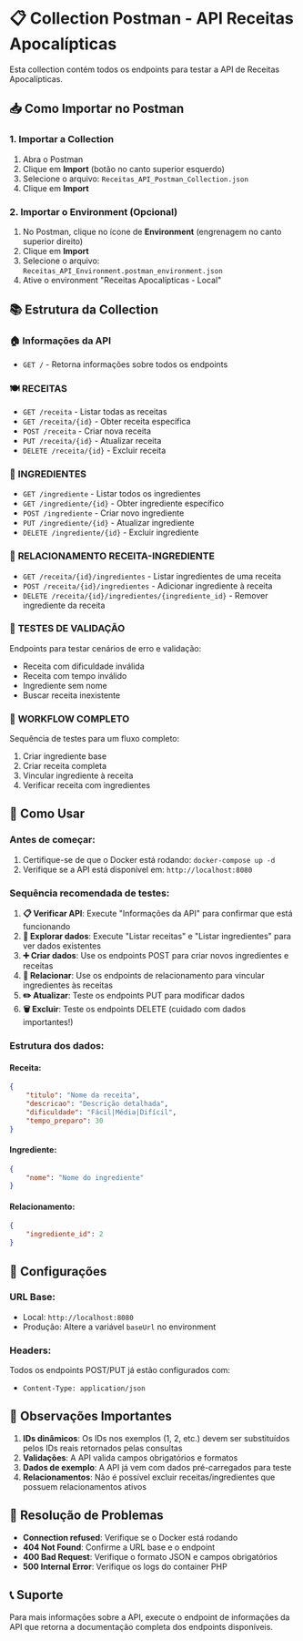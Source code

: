# 📋 Collection Postman - API Receitas Apocalípticas

Esta collection contém todos os endpoints para testar a API de Receitas Apocalípticas.

## 📥 Como Importar no Postman

### 1. **Importar a Collection**
1. Abra o Postman
2. Clique em **Import** (botão no canto superior esquerdo)
3. Selecione o arquivo: `Receitas_API_Postman_Collection.json`
4. Clique em **Import**

### 2. **Importar o Environment** (Opcional)
1. No Postman, clique no ícone de **Environment** (engrenagem no canto superior direito)
2. Clique em **Import**
3. Selecione o arquivo: `Receitas_API_Environment.postman_environment.json`
4. Ative o environment "Receitas Apocalípticas - Local"

## 📚 Estrutura da Collection

### 🏠 **Informações da API**
- `GET /` - Retorna informações sobre todos os endpoints

### 🍽️ **RECEITAS**
- `GET /receita` - Listar todas as receitas
- `GET /receita/{id}` - Obter receita específica
- `POST /receita` - Criar nova receita
- `PUT /receita/{id}` - Atualizar receita
- `DELETE /receita/{id}` - Excluir receita

### 🥕 **INGREDIENTES**
- `GET /ingrediente` - Listar todos os ingredientes
- `GET /ingrediente/{id}` - Obter ingrediente específico
- `POST /ingrediente` - Criar novo ingrediente
- `PUT /ingrediente/{id}` - Atualizar ingrediente
- `DELETE /ingrediente/{id}` - Excluir ingrediente

### 🔗 **RELACIONAMENTO RECEITA-INGREDIENTE**
- `GET /receita/{id}/ingredientes` - Listar ingredientes de uma receita
- `POST /receita/{id}/ingredientes` - Adicionar ingrediente à receita
- `DELETE /receita/{id}/ingredientes/{ingrediente_id}` - Remover ingrediente da receita

### 🧪 **TESTES DE VALIDAÇÃO**
Endpoints para testar cenários de erro e validação:
- Receita com dificuldade inválida
- Receita com tempo inválido
- Ingrediente sem nome
- Buscar receita inexistente

### 🚀 **WORKFLOW COMPLETO**
Sequência de testes para um fluxo completo:
1. Criar ingrediente base
2. Criar receita completa
3. Vincular ingrediente à receita
4. Verificar receita com ingredientes

## 🎯 Como Usar

### **Antes de começar:**
1. Certifique-se de que o Docker está rodando: `docker-compose up -d`
2. Verifique se a API está disponível em: `http://localhost:8080`

### **Sequência recomendada de testes:**

1. **📋 Verificar API**: Execute "Informações da API" para confirmar que está funcionando
2. **👀 Explorar dados**: Execute "Listar receitas" e "Listar ingredientes" para ver dados existentes
3. **➕ Criar dados**: Use os endpoints POST para criar novos ingredientes e receitas
4. **🔗 Relacionar**: Use os endpoints de relacionamento para vincular ingredientes às receitas
5. **✏️ Atualizar**: Teste os endpoints PUT para modificar dados
6. **🗑️ Excluir**: Teste os endpoints DELETE (cuidado com dados importantes!)

### **Estrutura dos dados:**

#### **Receita:**
```json
{
    "titulo": "Nome da receita",
    "descricao": "Descrição detalhada",
    "dificuldade": "Fácil|Média|Difícil",
    "tempo_preparo": 30
}
```

#### **Ingrediente:**
```json
{
    "nome": "Nome do ingrediente"
}
```

#### **Relacionamento:**
```json
{
    "ingrediente_id": 2
}
```

## 🔧 Configurações

### **URL Base:**
- Local: `http://localhost:8080`
- Produção: Altere a variável `baseUrl` no environment

### **Headers:**
Todos os endpoints POST/PUT já estão configurados com:
- `Content-Type: application/json`

## 🚨 Observações Importantes

1. **IDs dinâmicos**: Os IDs nos exemplos (1, 2, etc.) devem ser substituídos pelos IDs reais retornados pelas consultas
2. **Validações**: A API valida campos obrigatórios e formatos
3. **Dados de exemplo**: A API já vem com dados pré-carregados para teste
4. **Relacionamentos**: Não é possível excluir receitas/ingredientes que possuem relacionamentos ativos

## 🐛 Resolução de Problemas

- **Connection refused**: Verifique se o Docker está rodando
- **404 Not Found**: Confirme a URL base e o endpoint
- **400 Bad Request**: Verifique o formato JSON e campos obrigatórios
- **500 Internal Error**: Verifique os logs do container PHP

## 📞 Suporte

Para mais informações sobre a API, execute o endpoint de informações da API que retorna a documentação completa dos endpoints disponíveis.
